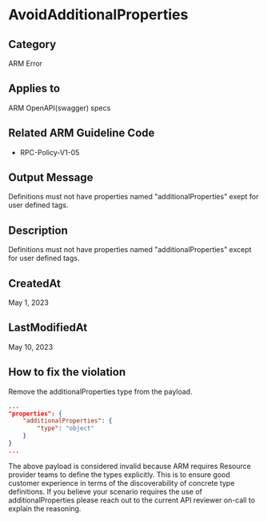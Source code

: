 # AvoidAdditionalProperties

## Category

ARM Error

## Applies to

ARM OpenAPI(swagger) specs

## Related ARM Guideline Code

- RPC-Policy-V1-05

## Output Message

Definitions must not have properties named "additionalProperties" exept for user defined tags.

## Description

Definitions must not have properties named "additionalProperties" except for user defined tags.

## CreatedAt

May 1, 2023

## LastModifiedAt

May 10, 2023

## How to fix the violation

Remove the additionalProperties type from the payload.

```json
...
"properties": {
    "additionalProperties": {
        "type": "object"
    }
}
...
```

The above payload is considered invalid because ARM requires Resource provider teams to define the types explicitly. This is to ensure good customer experience in terms of the discoverability of concrete type definitions. If you believe your scenario requires the use of additionalProperties please reach out to the current API reviewer on-call to explain the reasoning.
